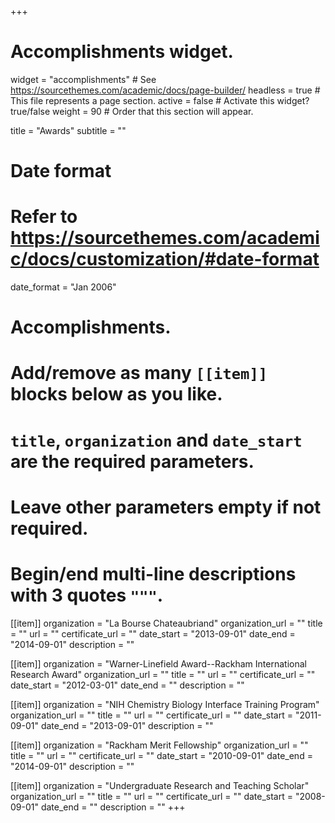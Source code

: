 +++
# Accomplishments widget.
widget = "accomplishments"  # See https://sourcethemes.com/academic/docs/page-builder/
headless = true  # This file represents a page section.
active = false  # Activate this widget? true/false
weight = 90  # Order that this section will appear.

title = "Awards"
subtitle = ""

# Date format
#   Refer to https://sourcethemes.com/academic/docs/customization/#date-format
date_format = "Jan 2006"

# Accomplishments.
#   Add/remove as many `[[item]]` blocks below as you like.
#   `title`, `organization` and `date_start` are the required parameters.
#   Leave other parameters empty if not required.
#   Begin/end multi-line descriptions with 3 quotes `"""`.

[[item]]
  organization = "La Bourse Chateaubriand"
  organization_url = ""
  title = ""
  url = ""
  certificate_url = ""
  date_start = "2013-09-01"
  date_end = "2014-09-01"
  description = ""

[[item]]
  organization = "Warner-Linefield Award--Rackham International Research Award"
  organization_url = ""
  title = ""
  url = ""
  certificate_url = ""
  date_start = "2012-03-01"
  date_end = ""
  description = ""
  
[[item]]
  organization = "NIH Chemistry Biology Interface Training Program"
  organization_url = ""
  title = ""
  url = ""
  certificate_url = ""
  date_start = "2011-09-01"
  date_end = "2013-09-01"
  description = ""

[[item]]
  organization = "Rackham Merit Fellowship"
  organization_url = ""
  title = ""
  url = ""
  certificate_url = ""
  date_start = "2010-09-01"
  date_end = "2014-09-01"
  description = ""
  
  [[item]]
  organization = "Undergraduate Research and Teaching Scholar"
  organization_url = ""
  title = ""
  url = ""
  certificate_url = ""
  date_start = "2008-09-01"
  date_end = ""
  description = ""
+++
